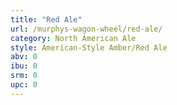 ```yaml
---
title: "Red Ale"
url: /murphys-wagon-wheel/red-ale/
category: North American Ale
style: American-Style Amber/Red Ale
abv: 0
ibu: 0
srm: 0
upc: 0
---
```


